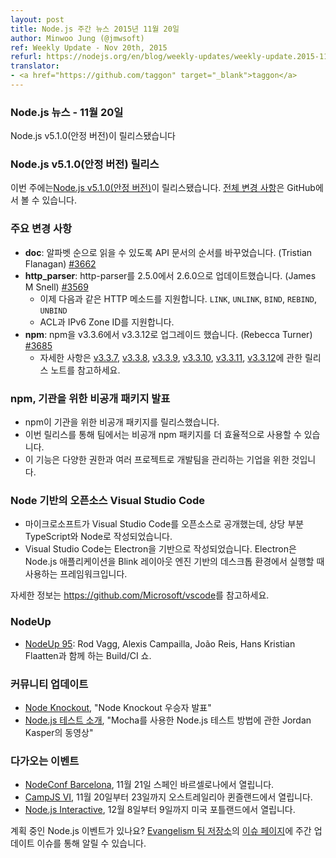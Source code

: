 ```yaml
---
layout: post
title: Node.js 주간 뉴스 2015년 11월 20일
author: Minwoo Jung (@jmwsoft)
ref: Weekly Update - Nov 20th, 2015
refurl: https://nodejs.org/en/blog/weekly-updates/weekly-update.2015-11-20/
translator:
- <a href="https://github.com/taggon" target="_blank">taggon</a>
---
```


<!--
### Node.js News — November 20th
Node.js v5.1.0 (Stable) is released
-->

### Node.js 뉴스 - 11월 20일
Node.js v5.1.0(안정 버전)이 릴리스됐습니다

<!--
### Node.js v5.1.0 (Stable) Releases

This week we have one release: [Node.js v5.1.0 (Stable)](https://nodejs.org/en/blog/release/v5.1.0/). Complete changelog from previous releases can be found [on GitHub](https://github.com/nodejs/node/blob/master/CHANGELOG.md).
-->

### Node.js v5.1.0(안정 버전) 릴리스

이번 주에는[Node.js v5.1.0(안정 버전)](https://nodejs.org/en/blog/release/v5.1.0/)이 릴리스됐습니다. [전체 변경 사항](https://github.com/nodejs/node/blob/master/CHANGELOG.md)은 GitHub에서 볼 수 있습니다.

<!--
### Notable changes

* **doc**: All of the API docs have been re-ordered so as to read in alphabetical order (Tristian Flanagan) [#3662](https://github.com/nodejs/node/pull/3662).
* **http_parser**: update http-parser to 2.6.0 from 2.5.0 (James M Snell) [#3569](https://github.com/nodejs/node/pull/3569).
  - Now supports the following HTTP methods: `LINK`, `UNLINK`, `BIND`, `REBIND`, `UNBIND`.
  - Also added ACL and IPv6 Zone ID support.
* **npm**: upgrade npm to 3.3.12 from v3.3.6 (Rebecca Turner) [#3685](https://github.com/nodejs/node/pull/3685).
  - See the release notes for [v3.3.7](https://github.com/npm/npm/releases/tag/v3.3.7), [v3.3.8](https://github.com/npm/npm/releases/tag/v3.3.8), [v3.3.9](https://github.com/npm/npm/releases/tag/v3.3.9), [v3.3.10](https://github.com/npm/npm/releases/tag/v3.3.10), [v3.3.11](https://github.com/npm/npm/releases/tag/v3.3.11), and [v3.3.12](https://github.com/npm/npm/releases/tag/v3.3.12) for more details.
-->

### 주요 변경 사항

* **doc**: 알파벳 순으로 읽을 수 있도록 API 문서의 순서를 바꾸었습니다. (Tristian Flanagan) [#3662](https://github.com/nodejs/node/pull/3662)
* **http_parser**: http-parser를 2.5.0에서 2.6.0으로 업데이트했습니다. (James M Snell) [#3569](https://github.com/nodejs/node/pull/3569)
  - 이제 다음과 같은 HTTP 메소드를 지원합니다. `LINK`, `UNLINK`, `BIND`, `REBIND`, `UNBIND`
  - ACL과 IPv6 Zone ID를 지원합니다.
* **npm**: npm을 v3.3.6에서 v3.3.12로 업그레이드 했습니다. (Rebecca Turner) [#3685](https://github.com/nodejs/node/pull/3685)
  - 자세한 사항은 [v3.3.7](https://github.com/npm/npm/releases/tag/v3.3.7), [v3.3.8](https://github.com/npm/npm/releases/tag/v3.3.8), [v3.3.9](https://github.com/npm/npm/releases/tag/v3.3.9), [v3.3.10](https://github.com/npm/npm/releases/tag/v3.3.10), [v3.3.11](https://github.com/npm/npm/releases/tag/v3.3.11), [v3.3.12](https://github.com/npm/npm/releases/tag/v3.3.12)에 관한 릴리스 노트를 참고하세요.

<!--
### npm announces Private Packages for Organizations

* npm released a set of features: Private Packages for Organizations.
* This release allows teams to use private npm packages more effectively.
* It’s intended for businesses that manage developer teams, with varying permissions and multiple projects.
-->

### npm, 기관을 위한 비공개 패키지 발표

* npm이 기관을 위한 비공개 패키지를 릴리스했습니다.
* 이번 릴리스를 통해 팀에서는 비공개 npm 패키지를 더 효율적으로 사용할 수 있습니다.
* 이 기능은 다양한 권한과 여러 프로젝트로 개발팀을 관리하는 기업을 위한 것입니다.

<!--
### Open-sourced Visual Studio Code is based on Node

* Microsoft has open-sourced Visual Studio Code and it's a lot of TypeScript and Node.
* Visual Studio Code is based on Electron, a framework which is used to deploy Node.js applications for the desktop running on Blink layout engine.

See https://github.com/Microsoft/vscode for more information.
-->

### Node 기반의 오픈소스 Visual Studio Code

* 마이크로소프트가 Visual Studio Code를 오픈소스로 공개했는데, 상당 부분 TypeScript와 Node로 작성되었습니다.
* Visual Studio Code는 Electron을 기반으로 작성되었습니다. Electron은 Node.js 애플리케이션을 Blink 레이아웃 엔진 기반의 데스크톱 환경에서 실행할 때 사용하는 프레임워크입니다.

자세한 정보는 <https://github.com/Microsoft/vscode>를 참고하세요.

<!--
### NodeUp

* [NodeUp 95](http://nodeup.com/ninetyfive): A Build/CI Show with Rod Vagg, Alexis Campailla, João Reis, and Hans Kristian Flaatten.
-->

### NodeUp

* [NodeUp 95](http://nodeup.com/ninetyfive): Rod Vagg, Alexis Campailla, João Reis, Hans Kristian Flaatten과 함께 하는 Build/CI 쇼.

<!--
### Community Updates

* [Node Knockout](http://www.nodeknockout.com/), "Node Knockout winners have been announced."
* [Introduction to Testing Node.js](https://www.youtube.com/watch?v=u2XCdkL4bWI), "A video of Jordan Kasper how to test Node.js apps with Mocha."
-->

### 커뮤니티 업데이트

* [Node Knockout](http://www.nodeknockout.com/), "Node Knockout 우승자 발표"
* [Node.js 테스트 소개](https://www.youtube.com/watch?v=u2XCdkL4bWI), "Mocha를 사용한 Node.js 테스트 방법에 관한 Jordan Kasper의 동영상"

<!--
### Upcoming Events

* [NodeConf Barcelona](https://ti.to/barcelonajs/nodeconf-barcelona-2015), November 21st at Barcelona, Spain
* [CampJS VI](http://vi.campjs.com), November 20th – 23th at Queensland, Australia
* [Node.js Interactive](http://events.linuxfoundation.org/events/node-interactive), December 8th - 9th at Portland, US.

Have an event about Node.js coming up? You can put your events here through the [Evangelism team repo](https://github.com/nodejs/evangelism) and announce it in the [Issues page](https://github.com/nodejs/evangelism/issues/191), specifically the Weekly Updates issue.
-->

### 다가오는 이벤트

* [NodeConf Barcelona](https://ti.to/barcelonajs/nodeconf-barcelona-2015), 11월 21일 스페인 바르셀로나에서 열립니다.
* [CampJS VI](http://vi.campjs.com), 11월 20일부터 23일까지 오스트레일리아 퀸즐랜드에서 열립니다.
* [Node.js Interactive](http://events.linuxfoundation.org/events/node-interactive), 12월 8일부터 9일까지 미국 포틀랜드에서 열립니다.

계획 중인 Node.js 이벤트가 있나요? [Evangelism 팀 저장소](https://github.com/nodejs/evangelism)의 [이슈 페이지](https://github.com/nodejs/evangelism/issues)에 주간 업데이트 이슈를 통해 알릴 수 있습니다.
